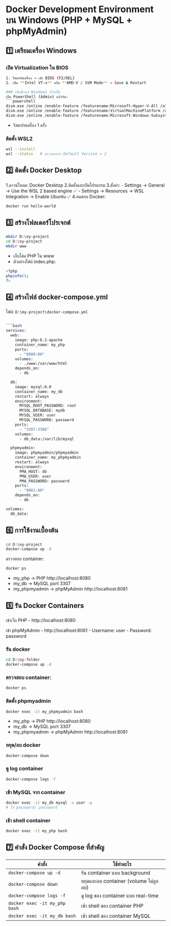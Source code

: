 # Docker Development Environment บน Windows (PHP + MySQL + phpMyAdmin)

## 1️⃣ เตรียมเครื่อง Windows

### เปิด Virtualization ใน BIOS
```bash
1. รีสตาร์ทเครื่อง → เข้า BIOS (F2/DEL)  
2. เปิด **Intel VT-x** หรือ **AMD-V / SVM Mode** → Save & Restart  

### เปิดฟีเจอร์ Windows ที่จำเป็น
เปิด PowerShell (Admin) แล้วรัน:
```powershell
dism.exe /online /enable-feature /featurename:Microsoft-Hyper-V-All /all /norestart
dism.exe /online /enable-feature /featurename:VirtualMachinePlatform /all /norestart
dism.exe /online /enable-feature /featurename:Microsoft-Windows-Subsystem-Linux /all /norestart
```

- รีสตาร์ทเครื่อง 1 ครั้ง

### ติดตั้ง WSL2
```bash
wsl --install
wsl --status   # ตรวจสอบว่า Default Version = 2
```

## 2️⃣ ติดตั้ง Docker Desktop

1.ดาวน์โหลด: Docker Desktop
2.ติดตั้งและเปิดโปรแกรม
3.ตั้งค่า:
    - Settings → General → Use the WSL 2 based engine ✅
    - Settings → Resources → WSL Integration → Enable Ubuntu ✅
4.ทดสอบ Docker:
```bash
docker run hello-world
```

## 3️⃣ สร้างโฟลเดอร์โปรเจกต์

```bash
mkdir D:\my-project
cd D:\my-project
mkdir www
```
- เก็บโค้ด PHP ใน www
- ตัวอย่างไฟล์ index.php:
```bash
<?php
phpinfo();
?>
```

## 4️⃣ สร้างไฟล์ docker-compose.yml
ไฟล์: ` D:\my-project\docker-compose.yml `
```bash

```bash
services:
  web:
    image: php:8.2-apache
    container_name: my_php
    ports:
      - "8080:80"
    volumes:
      - ./www:/var/www/html
    depends_on:
      - db

  db:
    image: mysql:8.0
    container_name: my_db
    restart: always
    environment:
      MYSQL_ROOT_PASSWORD: root
      MYSQL_DATABASE: mydb
      MYSQL_USER: user
      MYSQL_PASSWORD: password
    ports:
      - "3307:3306"
    volumes:
      - db_data:/var/lib/mysql

  phpmyadmin:
    image: phpmyadmin/phpmyadmin
    container_name: my_phpmyadmin
    restart: always
    environment:
      PMA_HOST: db
      PMA_USER: user
      PMA_PASSWORD: password
    ports:
      - "8081:80"
    depends_on:
      - db

volumes:
  db_data:

```

## 6️⃣ การใช้งานเบื้องต้น

```bash
cd D:\my-project
docker-compose up -d
```
ตรวจสอบ container:
```bash
docker ps
```
- my_php → PHP http://localhost:8080
- my_db → MySQL port 3307
- my_phpmyadmin → phpMyAdmin http://localhost:8081

## 5️⃣ รัน Docker Containers
เข้าเว็บ PHP
    - http://localhost:8080

เข้า phpMyAdmin
    - http://localhost:8081
    - Username: user
    - Password: password

### รัน docker
```bash
cd D:\my-folder
docker-compose up -d
```
### ตรวจสอบ container:
```bash
docker ps
```
### ติดตั้ง phpmyadmin
```bash
docker exec -it my_phpmyadmin bash
```
- my_php → PHP http://localhost:8080
- my_db → MySQL port 3307
- my_phpmyadmin → phpMyAdmin http://localhost:8081

### หยุด/ลบ docker
```bash
docker-compose down
```
### ดู log container
```bash
docker-compose logs -f
```
### เข้า MySQL จาก container
```bash
docker exec -it my_db mysql -u user -p
# ใส่ password: password
```
### เข้า shell container
```bash
docker exec -it my_php bash
```

## 7️⃣ คำสั่ง Docker Compose ที่สำคัญ
| คำสั่ง                        | ใช้ทำอะไร                             |
| ----------------------------- | ------------------------------------- |
| `docker-compose up -d`        | รัน container แบบ background          |
| `docker-compose down`         | หยุดและลบ container (volume ไม่ถูกลบ) |
| `docker-compose logs -f`      | ดู log ของ container แบบ real-time    |
| `docker exec -it my_php bash` | เข้า shell ของ container PHP          |
| `docker exec -it my_db bash`  | เข้า shell ของ container MySQL        |